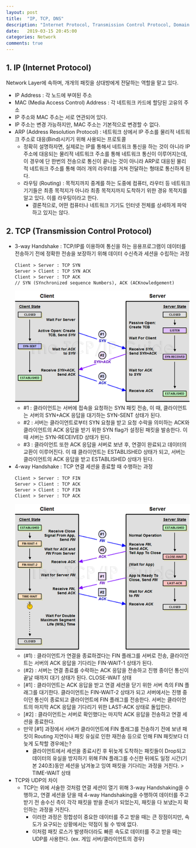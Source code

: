 ```yaml
---
layout: post
title:  "IP, TCP, DNS"
description: "Internet Protocol, Transmission Control Protocol, Domain Name System"
date:   2019-03-15 20:45:00
categories: Network
comments: true
---
```

## 1. IP (Internet Protocol)
Network Layer에 속하며, 개개의 패킷을 상대방에게 전달하는 역할을 맡고 있다.
- IP Address : 각 노드에 부여된 주소
- MAC (Media Access Control) Address : 각 네트워크 카드에 할당된 고유의 주소
- IP 주소와 MAC 주소는 서로 연관되어 있다.
- IP 주소는 변경 가능하지만, MAC 주소는 기본적으로 변경할 수 없다.
- ARP (Address Resolution Protocol) : 네트워크 상에서 IP 주소를 물리적 네트워크 주소로 대응(Bind)시키기 위해 사용되는 프로토콜
  - 정확히 설명하자면, 실제로는 IP를 통해서 네트워크 통신을 하는 것이 아니라 IP 주소에 대응되는 물리적 네트워크 주소를 통해 네트워크 통신이 이루어지는데, 이 경우에 단 한번의 전송으로 통신이 끝나는 것이 아니라 ARP로 대응된 물리적 네트워크 주소를 통해 여러 개의 라우터를 거쳐 전달하는 형태로 통신하게 된다.
  - 라우팅 (Routing) : 목적지까지 중계를 하는 도중에 컴퓨터, 라우터 등 네트워크 기기들은 최종 목적지가 아니라 최종 목적지까지 도착하기 위한 경유 목적지를 알고 있다. 이를 라우팅이라고 한다.
    - 결론적으로, 어떤 컴퓨터나 네트워크 기기도 인터넷 전체를 상세하게 파악하고 있지는 않다.

## 2. TCP (Transmission Control Protocol)
- 3-way Handshake : TCP/IP를 이용하여 통신을 하는 응용프로그램이 데이터를 전송하기 전에 정확한 전송을 보장하기 위해 데이터 수신측과 세션을 수립하는 과정
  ```
  Client > Server : TCP SYN
  Server > Client : TCP SYN ACK
  Client > Server : TCP ACK
  // SYN (SYnchronized sequence Numbers), ACK (ACKnowledgement)
  ```  
  ![3-way Handshake](../../assets/Network/9.PNG)
  - #1 : 클라이언트는 서버에 접속을 요청하는 SYN 패킷 전송, 이 때, 클라이언트는 서버의 SYN+ACK 응답을 대기하는 SYN-SENT 상태가 된다.
  - #2 : 서버는 클라이언트로부터 SYN 요청을 받고 요청 수락을 의미하는 ACK와 클라이언트의 ACK 응답을 받기 위한 SYN flag가 설정된 패킷을 발송한다. 이 때 서버는 SYN-RECEIVED 상태가 된다.
  - #3 : 클라이언트 또한 ACK 응답을 서버로 보낸 후, 연결이 완료되고 데이터의 교환이 이루어진다. 이 떄 클라이언트는 ESTABLISHED 상태가 되고, 서버는 클라이언트의 ACK 응답을 받고 ESTABLISHED 상태가 된다.
- 4-way Handshake : TCP 연결 세션을 종료할 때 수행하는 과정
  ```
  Client > Server : TCP FIN
  Server > Client : TCP ACK
  Server > Client : TCP FIN
  Client > Server : TCP ACK
  ```  
  ![4-way Handshake](../../assets/Network/10.PNG)
  - (#1) : 클라이언트가 연결을 종료하겠다는 FIN 플래그를 서버로 전송, 클라이언트는 서버의 ACK 응답을 기다리는 FIN-WAIT-1 상태가 된다.
  - (#2) : 서버는 연결 종료를 수락하는 ACK 응답을 전송하고 진행 중이던 통신이 끝날 때까지 대기 상태가 된다. CLOSE-WAIT 상태
  - [#1] : 클라이언트는 ACK 응답을 받고 연결 세션을 닫기 위한 서버 측의 FIN 플래그를 대기한다. 클라이언트는 FIN-WAIT-2 상태가 되고 서버에서는 진행 중이던 통신이 종료되고 클라이언트에 FIN 플래그를 전송한다. 서버는 클라이언트의 마지막 ACK 응답을 기다리기 위한 LAST-ACK 상태로 돌입한다.
  - [#2] : 클라이언트는 서버로 확인했다는 마지막 ACK 응답을 전송하고 연결 세션을 종료한다.
  - 만약 [#1] 과정에서 서버가 클라이언트에 FIN 플래그를 전송하기 전에 보낸 패킷이 Routing 지연이나 패킷 유실로 인한 재전송 등으로 인해 FIN 패킷보다 더 늦게 도착할 경우에는?
    - 클라이언트에서 세션을 종료시킨 후 뒤늦게 도착하는 패킷들이 Drop되고 데이터의 유실을 방지하기 위해 FIN 플래그를 수신한 뒤에도 일정 시간(기본 240초)동안 세션을 남겨놓고 잉여 패킷을 기다리는 과정을 거친다. > TIME-WAIT 상태
- TCP와 UDP의 차이
  - TCP는 위에 서술한 것처럼 연결 세션이 열기 위해 3-way Handshaking을 수행하고, 연결 세션을 닫을 때 4-way Handshaking을 수행하여 데이터를 주고 받기 전 송수신 측이 각각 패킷을 받을 준비가 되었는지, 패킷을 다 보냈는지 확인하는 과정을 거친다.
    - 이러한 과정은 정합성이 중요한 데이터를 주고 받을 때는 큰 장점이지만, 속도가 요구되는 상황에서는 약점이 될 수 밖에 없다.
    - 이처럼 패킷 로스가 발생하더라도 빠른 속도로 데이터를 주고 받을 때는 UDP를 사용한다. (ex. 게임 서버/클라이언트의 경우)
